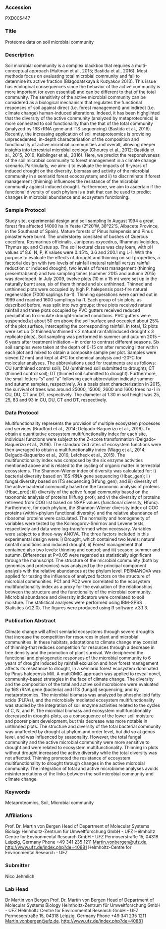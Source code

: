 ### Accession
PXD005447

### Title
Proteome data on soil microbial community

### Description
Soil microbial community is a complex blackbox that requires a multi-conceptual approach (Hultman et al., 2015; Bastida et al., 2016). Most methods focus on evaluating total microbial community and fail to determine its active fraction (Blagodatskaya & Kuzyakov 2013). This issue has ecological consequences since the behavior of the active community is more important (or even essential) and can be different to that of the total community. The sensitivity of the active microbial community can be considered as a biological mechanism that regulates the functional responses of soil against direct (i.e. forest management) and indirect (i.e. climate change) human-induced alterations. Indeed, it has been highglihted that the diversity of the active community (analyzed by metaproteomics) is more connected to soil functionality than the that of the total community (analyzed by 16S rRNA gene and ITS sequencing) (Bastida et al., 2016). Recently, the increasing application of soil metaproteomics is providing unprecedented, in-depth characterisation of the composition and functionality of active microbial communities and overall, allowing deeper insights into terrestrial microbial ecology (Chourey et al., 2012; Bastida et al., 2015, 2016; Keiblinger et al., 2016).  Here, we predict the responsiveness of the soil microbial community to forest management in a climate change scenario. Particularly, we aim: i) to evaluate the impacts of 6-years of induced drought on the diversity, biomass and activity of the microbial community in a semiarid forest ecocosystem; and ii) to discriminate if forest management (thinning) influences the resistance of the microbial community against induced drought. Furthermore, we aim to ascertain if the functional diversity of each phylum is a trait that can be used to predict changes in microbial abundance and ecosystem functioning.

### Sample Protocol
Study site, experimental design and soil sampling In August 1994 a great forest fire affected 14000 ha in Yeste (2º20’W, 38º22’S, Albacete Province, in the Southeast of Spain). Mature forests of Pinus halepensis and Pinus pinaster were burnt. The understorey consisted of bushes of Quercus coccifera, Rosmarinus officinalis, Juniperus oxycedrus, Rhamnus lycioides, Thymus sp. and Cistus sp. The soil textural class was clay loam, with pH values of 8.6. N, P, K values were 0.45%, 3.6 and 200.1 mg L-1.  With the purpose to evaluate the effects of drought and thinning on soil properties, a factorial design with two levels of rainfall (natural rainfall versus rainfall reduction or induced drought), two levels of forest management (thinning present/absent) and two sampling times (summer 2015 and autumn 2015) was developed. In July 2009, twelve plots (10 m x 15 m) were set up in the naturally burnt area, six of them thinned and six unthinned. Thinned and unthinned plots were occupied by high P. halepensis post-fire natural regeneration (7000 saplings ha-1). Thinning operations were carried out in 1999 and reached 1600 samplings ha-1. Each group of six plots, as described before, was split into two groups: three plots received natural rainfall and three plots occupied by PVC gutters received reduced precipitation to simulate drought-induced conditions. PVC gutters were suspended at about 50 cm above the soil surface and occupied about 25% of the plot surface, intercepting the corresponding rainfall. In total, 12 plots were set up (2 thinned/unthinned x 2 natural rainfall/induced drought x 3 replicate plots).  Soil sampling was performed in summer and autumn 2015 – 6 years after treatment initiation – in order to contrast different seasons. Six soil samples were taken at the depth of 0-15 cm after removing litter within each plot and mixed to obtain a composite sample per plot. Samples were sieved (2 mm) and kept at 4ºC for chemical analysis and -20ºC for molecular analyses. The abbreviations used for treatments are as follows: CU (unthhined control soil); DU (unthinned soil submitted to drought); CT (thinned control soil); DT (thinned soil submitted to drought). Furthermore, the small letters “s” and “a” following each abbreviation indicate summer and autumn samples, respectively. As a basis plant characterization in 2015, the survival of trees was around 25000, 15000, 2600 and 1600 trees ha-1 in CU, DU, CT and DT, respectively. The diameter at 1.30 m soil height was 25, 25, 83 and 93 in CU, DU, CT and DT, respectively.

### Data Protocol
Multifunctionality represents the provision of multiple ecosystem processes and services (Bradford et al., 2014; Delgado-Baquerizo et al., 2016). To obtain a quantitative ecosystem multifunctionality index for each site, individual functions were subject to the Z-score transformation (Delgado-Baquerizo et al., 2016). The standardized rates of ecosystem functions were then averaged to obtain a multifunctionality index (Wagg et al., 2014; Delgado-Baquerizo et al., 2016; Lefcheck et al., 2015). The multifunctionality index was composed by the six enzyme activities mentioned above and is related to the cycling of organic matter in terrestrial ecosystems. The Shannon-Wiener index of diversity was calculated for: i) bacterial diversity based on 16S rRNA gene sequencing (Hbac_gen); ii) fungal diversity based on ITS sequencing (Hfung_gen); and iii) diversity of the active bacterial community based on the taxonomic analysis of proteins (Hbac_prot); iii) diversity of the active fungal community based on the taxonomic analysis of proteins (Hfung_prot); and v) the diversity of proteins retrieved from COG list based on NSAF values (functional diversity, Hfunc). Furthermore, for each phylum, the Shannon-Wiener diversity index of COG proteins (within-phylum functional diversity) and the relative abundance of ribosomal proteins were calculated. The normality and homogeneity of variables were tested by the Kolmogorov-Smirnov and Levene tests, respectively and data were log-transformed when necessary. Variables were subject to a three-way ANOVA. The three factors included in this experimental design were: i) Drought, which contained two levels: natural rainfall conditions and induced drought; ii) Forest management that contained also two levels: thinning and control; and iii) season: summer and autumn. Differences at P<0.05 were regarded as statistically significant through the manuscript.  The structure of the microbial community (both by genomics and proteomics) was analyzed by the principal component analysis with the relative abundances at the phylum level. PERMANOVA was applied for testing the influence of analyzed factors on the structure of microbial communities. PC1 and PC2 were correlated to the ecosystem multifunctionality index as a proxy for the evaluation of the relationships between the structure and the functionality of the microbial community. Microbial abundance and diversity indicators were correlated to soil moisture. The statistical analyses were performed using IBM-SPSS Statistics (v22.0). The figures were produced using R software v.3.1.3.

### Publication Abstract
Climate change will affect semiarid ecosystems through severe droughts that increase the competition for resources in plant and microbial communities. In these habitats, adaptations to climate change may consist of thinning-that reduces competition for resources through a decrease in tree density and the promotion of plant survival. We deciphered the functional and phylogenetic responses of the microbial community to 6 years of drought induced by rainfall exclusion and how forest management affects its resistance to drought, in a semiarid forest ecosystem dominated by Pinus halepensis Mill. A multiOMIC approach was applied to reveal novel, community-based strategies in the face of climate change. The diversity and the composition of the total and active soil microbiome were evaluated by 16S rRNA gene (bacteria) and ITS (fungal) sequencing, and by metaproteomics. The microbial biomass was analyzed by phospholipid fatty acids (PLFAs), and the microbially mediated ecosystem multifunctionality was studied by the integration of soil enzyme activities related to the cycles of C, N, and P. The microbial biomass and ecosystem multifunctionality decreased in drought-plots, as a consequence of the lower soil moisture and poorer plant development, but this decrease was more notable in unthinned plots. The structure and diversity of the total bacterial community was unaffected by drought at phylum and order level, but did so at genus level, and was influenced by seasonality. However, the total fungal community and the active microbial community were more sensitive to drought and were related to ecosystem multifunctionality. Thinning in plots without drought increased the active diversity while the total diversity was not affected. Thinning promoted the resistance of ecosystem multifunctionality to drought through changes in the active microbial community. The integration of total and active microbiome analyses avoids misinterpretations of the links between the soil microbial community and climate change.

### Keywords
Metaproteomics, Soil, Microbial community

### Affiliations
Prof. Dr. Martin von Bergen Head of Department of Molecular Systems Biology                 Helmholtz-Zentrum für Umweltforschung GmbH - UFZ Helmholtz Centre for Environmental Research GmbH - UFZ    Permoserstraße 15, 04318 Leipzig, Germany Phone +49 341 235 1211 Martin.vonbergen@ufz.de, http://www.ufz.de/index.php?de=40881
Helmholtz-Centre for Environmental Research - UFZ

### Submitter
Nico Jehmlich

### Lab Head
Dr Martin von Bergen
Prof. Dr. Martin von Bergen Head of Department of Molecular Systems Biology                 Helmholtz-Zentrum für Umweltforschung GmbH - UFZ Helmholtz Centre for Environmental Research GmbH - UFZ    Permoserstraße 15, 04318 Leipzig, Germany Phone +49 341 235 1211 Martin.vonbergen@ufz.de, http://www.ufz.de/index.php?de=40881


